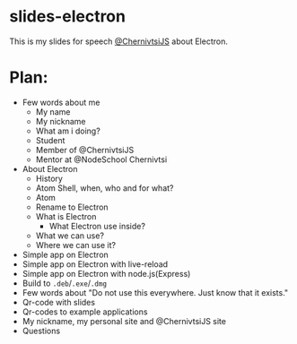 # slides-electron
This is my slides for speech [@ChernivtsiJS](https://github.com/chernivtsijs) about Electron.

# Plan:

- Few words about me
  - My name
  - My nickname
  - What am i doing?
   - Student
   - Member of @ChernivtsiJS
   - Mentor at @NodeSchool Chernivtsi
- About Electron
  - History
   - Atom Shell, when, who and for what?
   - Atom
   - Rename to Electron
  - What is Electron
    - What Electron use inside?
  - What we can use?
  - Where we can use it?
- Simple app on Electron
- Simple app on Electron with live-reload
- Simple app on Electron with node.js(Express)
- Build to `.deb`/`.exe`/`.dmg`
- Few words about "Do not use this everywhere. Just know that it exists."
- Qr-code with slides
- Qr-codes to example applications
- My nickname, my personal site and @ChernivtsiJS site
- Questions
